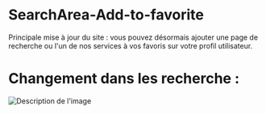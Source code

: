 # SearchArea-Add-to-favorite
Principale mise à jour du site : vous pouvez désormais ajouter une page de recherche ou l'un de nos services à vos favoris sur votre profil utilisateur.

# Changement dans les recherche :

![Description de l'image](https://searcharea.ddns.net/imagegit.png)

